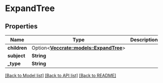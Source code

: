 # ExpandTree

## Properties

Name | Type | Description | Notes
------------ | ------------- | ------------- | -------------
**children** | Option<[**Vec<crate::models::ExpandTree>**](expandTree.md)> |  | [optional]
**subject** | **String** |  | 
**_type** | **String** |  | 

[[Back to Model list]](../README.md#documentation-for-models) [[Back to API list]](../README.md#documentation-for-api-endpoints) [[Back to README]](../README.md)


